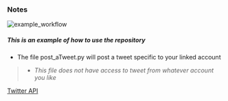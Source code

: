 ### Notes
![example_workflow](https://github.com/ianyeaton/Twitter/actions/workflows/lint.yaml/badge.svg)

##### **This is an example of how to use the repository**

* The file post_aTweet.py will post a tweet specific to your linked account
> * *This file does not have access to tweet from whatever account you like*

[Twitter API](https://developer.twitter.com/en/docs/twitter-api)

